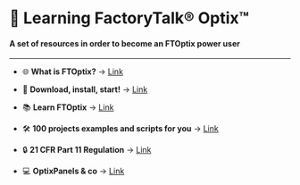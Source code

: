 # 📘 Learning FactoryTalk® Optix™

#### A set of resources in order to become an FTOptix power user

---

- 🌐 **What is FTOptix?** → [Link](./chapters/FTOptix_overview.md)

- 🚀 **Download, install, start!** → [Link](./chapters/Download_install_start.md)

- 📚 **Learn FTOptix** → [Link](./chapters/Learning_material.md)

- 🛠️ **100 projects examples and scripts for you** → [Link](./chapters/Examples.md)

- 🔒 **21 CFR Part 11 Regulation** → [Link](./chapters/21_CFR_Part_11_Regulation.md)

- 💻 **OptixPanels & co** → [Link](./chapters/OptixPanels_and_co.md)
